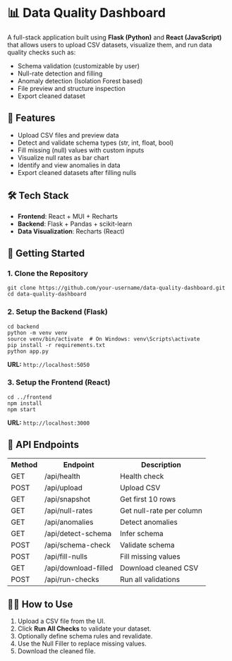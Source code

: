

<h1>📊 Data Quality Dashboard</h1>

<p>A full-stack application built using <strong>Flask (Python)</strong> and <strong>React (JavaScript)</strong> that allows users to upload CSV datasets, visualize them, and run data quality checks such as:</p>

<ul>
  <li>Schema validation (customizable by user)</li>
  <li>Null-rate detection and filling</li>
  <li>Anomaly detection (Isolation Forest based)</li>
  <li>File preview and structure inspection</li>
  <li>Export cleaned dataset</li>
</ul>

<h2>🌟 Features</h2>
<ul>
  <li>Upload CSV files and preview data</li>
  <li>Detect and validate schema types (str, int, float, bool)</li>
  <li>Fill missing (null) values with custom inputs</li>
  <li>Visualize null rates as bar chart</li>
  <li>Identify and view anomalies in data</li>
  <li>Export cleaned datasets after filling nulls</li>
</ul>

<h2>🛠️ Tech Stack</h2>
<ul>
  <li><strong>Frontend</strong>: React + MUI + Recharts</li>
  <li><strong>Backend</strong>: Flask + Pandas + scikit-learn</li>
  <li><strong>Data Visualization</strong>: Recharts (React)</li>
</ul>

<h2>🚀 Getting Started</h2>

<h3>1. Clone the Repository</h3>
<pre><code>git clone https://github.com/your-username/data-quality-dashboard.git
cd data-quality-dashboard
</code></pre>

<h3>2. Setup the Backend (Flask)</h3>
<pre><code>cd backend
python -m venv venv
source venv/bin/activate  # On Windows: venv\Scripts\activate
pip install -r requirements.txt
python app.py
</code></pre>
<p><strong>URL:</strong> <code>http://localhost:5050</code></p>

<h3>3. Setup the Frontend (React)</h3>
<pre><code>cd ../frontend
npm install
npm start
</code></pre>
<p><strong>URL:</strong> <code>http://localhost:3000</code></p>

<h2>🔧 API Endpoints</h2>
<table>
  <tr><th>Method</th><th>Endpoint</th><th>Description</th></tr>
  <tr><td>GET</td><td>/api/health</td><td>Health check</td></tr>
  <tr><td>POST</td><td>/api/upload</td><td>Upload CSV</td></tr>
  <tr><td>GET</td><td>/api/snapshot</td><td>Get first 10 rows</td></tr>
  <tr><td>GET</td><td>/api/null-rates</td><td>Get null-rate per column</td></tr>
  <tr><td>GET</td><td>/api/anomalies</td><td>Detect anomalies</td></tr>
  <tr><td>GET</td><td>/api/detect-schema</td><td>Infer schema</td></tr>
  <tr><td>POST</td><td>/api/schema-check</td><td>Validate schema</td></tr>
  <tr><td>POST</td><td>/api/fill-nulls</td><td>Fill missing values</td></tr>
  <tr><td>GET</td><td>/api/download-filled</td><td>Download cleaned CSV</td></tr>
  <tr><td>POST</td><td>/api/run-checks</td><td>Run all validations</td></tr>
</table>

<h2>🧑‍💻 How to Use</h2>
<ol>
  <li>Upload a CSV file from the UI.</li>
  <li>Click <strong>Run All Checks</strong> to validate your dataset.</li>
  <li>Optionally define schema rules and revalidate.</li>
  <li>Use the Null Filler to replace missing values.</li>
  <li>Download the cleaned file.</li>
</ol>



